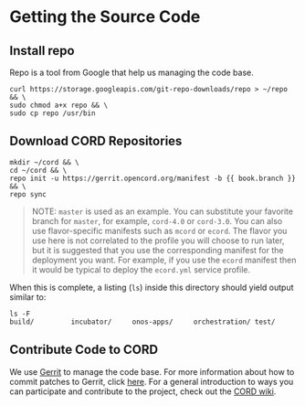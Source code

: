 # Getting the Source Code

## Install repo
Repo is a tool from Google that help us managing the code base.

```
curl https://storage.googleapis.com/git-repo-downloads/repo > ~/repo && \
sudo chmod a+x repo && \
sudo cp repo /usr/bin
```

## Download CORD Repositories

<pre><code>mkdir ~/cord && \
cd ~/cord && \
repo init -u https://gerrit.opencord.org/manifest -b {{ book.branch }} && \
repo sync</code></pre>

>NOTE: `master` is used as an example. You can substitute your favorite
>branch for `master`, for example, `cord-4.0` or `cord-3.0`. You can
>also use  flavor-specific manifests such as `mcord` or `ecord`. The
>flavor you use here is not correlated to the profile you will choose
>to run later, but it is suggested that you use the corresponding
>manifest for the deployment you want. For example, if you use the
>`ecord` manifest then it would be typical to deploy the
>`ecord.yml` service profile. 

When this is complete, a listing (`ls`) inside this directory should yield output similar to:

```
ls -F
build/         incubator/     onos-apps/     orchestration/ test/
```

##  Contribute Code to CORD

We use [Gerrit](https://gerrit.opencord.org) to manage the code base.
For more information about how to commit patches to Gerrit, click
[here](https://wiki.opencord.org/display/CORD/Getting+the+Source+Code).
For a general introduction to ways you can participate and contribute
to the project, check out the
[CORD wiki](https://wiki.opencord.org/display/CORD/Contributing+to+CORD).
